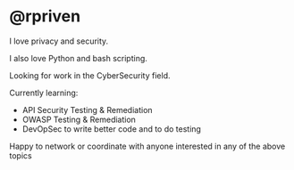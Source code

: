 # **@rpriven**

I love privacy and security.

I also love Python and bash scripting.

Looking for work in the CyberSecurity field.

Currently learning:
  - API Security Testing & Remediation
  - OWASP Testing & Remediation
  - DevOpSec to write better code and to do testing
  
Happy to network or coordinate with anyone interested in any of the above topics
